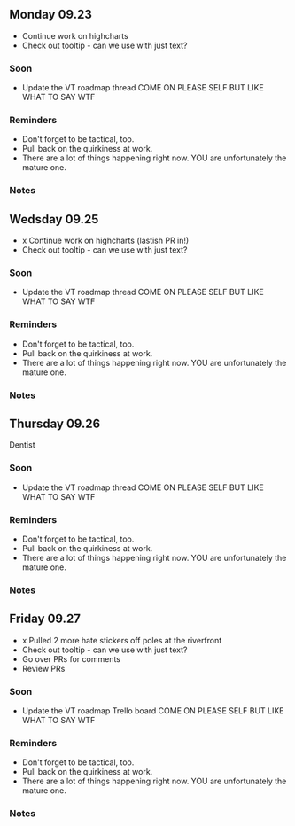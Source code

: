 ## Monday 09.23

- Continue work on highcharts
- Check out tooltip - can we use with just text?

### Soon

- Update the VT roadmap thread COME ON PLEASE SELF BUT LIKE WHAT TO SAY WTF

### Reminders

- Don't forget to be tactical, too.
- Pull back on the quirkiness at work.
- There are a lot of things happening right now. YOU are unfortunately the mature one.

### Notes

## Wedsday 09.25

- x Continue work on highcharts (lastish PR in!)
- Check out tooltip - can we use with just text?

### Soon

- Update the VT roadmap thread COME ON PLEASE SELF BUT LIKE WHAT TO SAY WTF

### Reminders

- Don't forget to be tactical, too.
- Pull back on the quirkiness at work.
- There are a lot of things happening right now. YOU are unfortunately the mature one.

### Notes

## Thursday 09.26

Dentist

### Soon

- Update the VT roadmap thread COME ON PLEASE SELF BUT LIKE WHAT TO SAY WTF

### Reminders

- Don't forget to be tactical, too.
- Pull back on the quirkiness at work.
- There are a lot of things happening right now. YOU are unfortunately the mature one.

### Notes

## Friday 09.27

- x Pulled 2 more hate stickers off poles at the riverfront
- Check out tooltip - can we use with just text?
- Go over PRs for comments
- Review PRs

### Soon

- Update the VT roadmap Trello board COME ON PLEASE SELF BUT LIKE WHAT TO SAY WTF

### Reminders

- Don't forget to be tactical, too.
- Pull back on the quirkiness at work.
- There are a lot of things happening right now. YOU are unfortunately the mature one.

### Notes